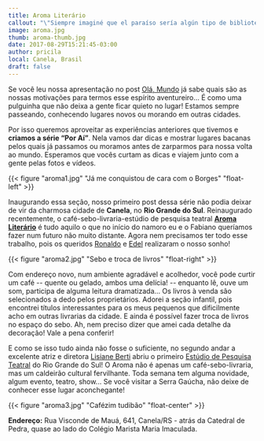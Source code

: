 ```yaml
---
title: Aroma Literário
callout: "\"Siempre imaginé que el paraíso sería algún tipo de biblioteca.\" Jorge Luís Borges"
image: aroma.jpg
thumb: aroma-thumb.jpg
date: 2017-08-29T15:21:45-03:00
author: pricila
local: Canela, Brasil
draft: false
---
```


Se você leu nossa apresentação no post [Olá, Mundo](../olar) já sabe quais são as nossas motivações para termos esse espírito aventureiro... É como uma pulguinha que não deixa a gente ficar quieto no lugar! Estamos sempre passeando, conhecendo lugares novos ou morando em outras cidades. 

Por isso queremos aproveitar as experiências anteriores que tivemos e **criamos a série “Por Aí”**. Nela vamos dar dicas e mostrar lugares bacanas pelos quais já passamos ou moramos antes de zarparmos para nossa volta ao mundo. Esperamos que vocês curtam as dicas e viajem junto com a gente pelas fotos e vídeos.

{{< figure "aroma1.jpg" "Já me conquistou de cara com o Borges" "float-left" >}}

Inaugurando essa seção, nosso primeiro post dessa série não podia deixar de vir da charmosa cidade de **Canela**, no **Rio Grande do Sul**. Reinaugurado recentemente, o café-sebo-livraria-estúdio de pesquisa teatral **[Aroma Literário](http://www.facebook.com/AromaLiterario/)** é tudo aquilo o que no início do namoro eu e o Fabiano queríamos fazer num futuro não muito distante. Agora nem precisamos ter todo esse trabalho, pois os queridos [Ronaldo](http://www.facebook.com/profile.php?id=100008310520840) e [Edel](http://www.facebook.com/edel.ramos.18) realizaram o nosso sonho! 

{{< figure "aroma2.jpg" "Sebo e troca de livros" "float-right" >}}

Com endereço novo, num ambiente agradável e acolhedor, você pode curtir um café -- quente ou gelado, ambos uma delícia! -- enquanto lê, ouve um som, participa de alguma leitura dramatizada… Os livros à venda são selecionados a dedo pelos proprietários. Adorei a seção infantil, pois encontrei títulos interessantes para os meus pequenos que dificilmente acho em outras livrarias da cidade. E ainda é possível fazer troca de livros no espaço do sebo. Ah, nem preciso dizer que amei cada detalhe da decoração! Vale a pena conferir! 

E como se isso tudo ainda não fosse o suficiente, no segundo andar a excelente atriz e diretora [Lisiane Berti](http://www.facebook.com/lisiane.berti) abriu o primeiro [Estúdio de Pesquisa Teatral](http://www.facebook.com/pg/estudiodepesquisateatral/) do Rio Grande do Sul! O Aroma não é apenas um café-sebo-livraria, mas um caldeirão cultural fervilhante. Toda semana tem alguma novidade, algum evento, teatro, show... Se você visitar a Serra Gaúcha, não deixe de conhecer esse lugar aconchegante!

{{< figure "aroma3.jpg" "Cafézim tudibão" "float-center" >}}

**Endereço:** 
Rua Visconde de Mauá, 641, Canela/RS - atrás da Catedral de Pedra, quase ao lado do Colégio Marista Maria Imaculada.



